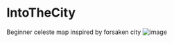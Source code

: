 # IntoTheCity
 Beginner celeste map inspired by forsaken city
![image](https://user-images.githubusercontent.com/60167615/210901506-ca0dbc70-ad4b-4777-bda8-754203ffd99e.png)
